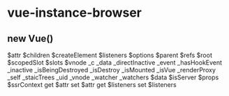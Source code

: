 # vue-instance-browser

## new Vue()

$attr
$children
$createElement
$listeners
$options
$parent
$refs
$root
$scopedSlot
$slots
$vnode
_c
_data
_directInactive
_event
_hasHookEvent
_inactive
_isBeingDestroyed
_isDestroy
_isMounted
_isVue
_renderProxy
_self
_staicTrees
_uid
_vnode
_watcher
_watchers
$data
$isServer
$props
$ssrContext
get $attr
set $attr
get $listeners
set $listeners

